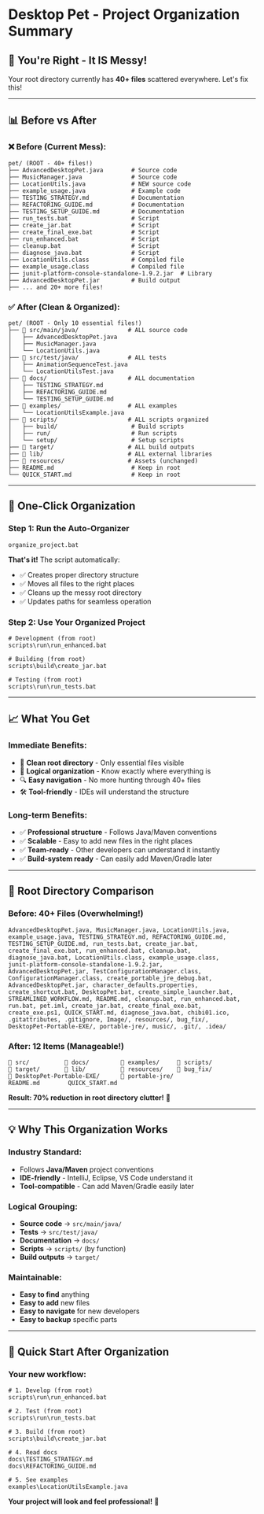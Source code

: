 # Desktop Pet - Project Organization Summary

## 🎯 **You're Right - It IS Messy!**

Your root directory currently has **40+ files** scattered everywhere. Let's fix this!

---

## 📊 **Before vs After**

### **❌ Before (Current Mess):**
```
pet/ (ROOT - 40+ files!)
├── AdvancedDesktopPet.java        # Source code
├── MusicManager.java              # Source code  
├── LocationUtils.java             # NEW source code
├── example_usage.java             # Example code
├── TESTING_STRATEGY.md            # Documentation
├── REFACTORING_GUIDE.md           # Documentation
├── TESTING_SETUP_GUIDE.md         # Documentation
├── run_tests.bat                  # Script
├── create_jar.bat                 # Script
├── create_final_exe.bat           # Script
├── run_enhanced.bat               # Script
├── cleanup.bat                    # Script
├── diagnose_java.bat              # Script
├── LocationUtils.class            # Compiled file
├── example_usage.class            # Compiled file
├── junit-platform-console-standalone-1.9.2.jar  # Library
├── AdvancedDesktopPet.jar         # Build output
├── ... and 20+ more files!
```

### **✅ After (Clean & Organized):**
```
pet/ (ROOT - Only 10 essential files!)
├── 📁 src/main/java/              # ALL source code
│   ├── AdvancedDesktopPet.java
│   ├── MusicManager.java
│   └── LocationUtils.java
├── 📁 src/test/java/              # ALL tests
│   ├── AnimationSequenceTest.java
│   └── LocationUtilsTest.java
├── 📁 docs/                       # ALL documentation
│   ├── TESTING_STRATEGY.md
│   ├── REFACTORING_GUIDE.md
│   └── TESTING_SETUP_GUIDE.md
├── 📁 examples/                   # ALL examples
│   └── LocationUtilsExample.java
├── 📁 scripts/                    # ALL scripts organized
│   ├── build/                     # Build scripts
│   ├── run/                       # Run scripts
│   └── setup/                     # Setup scripts
├── 📁 target/                     # ALL build outputs
├── 📁 lib/                        # ALL external libraries
├── 📁 resources/                  # Assets (unchanged)
├── README.md                      # Keep in root
└── QUICK_START.md                 # Keep in root
```

---

## 🚀 **One-Click Organization**

### **Step 1: Run the Auto-Organizer**
```batch
organize_project.bat
```

**That's it!** The script automatically:
- ✅ Creates proper directory structure
- ✅ Moves all files to the right places
- ✅ Cleans up the messy root directory
- ✅ Updates paths for seamless operation

### **Step 2: Use Your Organized Project**
```batch
# Development (from root)
scripts\run\run_enhanced.bat

# Building (from root)  
scripts\build\create_jar.bat

# Testing (from root)
scripts\run\run_tests.bat
```

---

## 📈 **What You Get**

### **Immediate Benefits:**
- 🧹 **Clean root directory** - Only essential files visible
- 📁 **Logical organization** - Know exactly where everything is
- 🔍 **Easy navigation** - No more hunting through 40+ files
- 🛠️ **Tool-friendly** - IDEs will understand the structure

### **Long-term Benefits:**
- ✅ **Professional structure** - Follows Java/Maven conventions
- ✅ **Scalable** - Easy to add new files in the right places
- ✅ **Team-ready** - Other developers can understand it instantly
- ✅ **Build-system ready** - Can easily add Maven/Gradle later

---

## 🎯 **Root Directory Comparison**

### **Before: 40+ Files (Overwhelming!)**
```
AdvancedDesktopPet.java, MusicManager.java, LocationUtils.java, 
example_usage.java, TESTING_STRATEGY.md, REFACTORING_GUIDE.md, 
TESTING_SETUP_GUIDE.md, run_tests.bat, create_jar.bat, 
create_final_exe.bat, run_enhanced.bat, cleanup.bat, 
diagnose_java.bat, LocationUtils.class, example_usage.class, 
junit-platform-console-standalone-1.9.2.jar, 
AdvancedDesktopPet.jar, TestConfigurationManager.class, 
ConfigurationManager.class, create_portable_jre_debug.bat, 
AdvancedDesktopPet.jar, character_defaults.properties, 
create_shortcut.bat, DesktopPet.bat, create_simple_launcher.bat, 
STREAMLINED_WORKFLOW.md, README.md, cleanup.bat, run_enhanced.bat, 
run.bat, pet.iml, create_jar.bat, create_final_exe.bat, 
create_exe.ps1, QUICK_START.md, diagnose_java.bat, chibi01.ico, 
.gitattributes, .gitignore, Image/, resources/, bug_fix/, 
DesktopPet-Portable-EXE/, portable-jre/, music/, .git/, .idea/
```

### **After: 12 Items (Manageable!)**
```
📁 src/          📁 docs/         📁 examples/     📁 scripts/
📁 target/       📁 lib/          📁 resources/    📁 bug_fix/
📁 DesktopPet-Portable-EXE/      📁 portable-jre/
README.md        QUICK_START.md
```

**Result: 70% reduction in root directory clutter!** 🎉

---

## 💡 **Why This Organization Works**

### **Industry Standard:**
- Follows **Java/Maven** project conventions
- **IDE-friendly** - IntelliJ, Eclipse, VS Code understand it
- **Tool-compatible** - Can add Maven/Gradle easily later

### **Logical Grouping:**
- **Source code** → `src/main/java/`
- **Tests** → `src/test/java/`
- **Documentation** → `docs/`
- **Scripts** → `scripts/` (by function)
- **Build outputs** → `target/`

### **Maintainable:**
- **Easy to find** anything
- **Easy to add** new files
- **Easy to navigate** for new developers
- **Easy to backup** specific parts

---

## 🎯 **Quick Start After Organization**

### **Your new workflow:**
```batch
# 1. Develop (from root)
scripts\run\run_enhanced.bat

# 2. Test (from root)  
scripts\run\run_tests.bat

# 3. Build (from root)
scripts\build\create_jar.bat

# 4. Read docs
docs\TESTING_STRATEGY.md
docs\REFACTORING_GUIDE.md

# 5. See examples
examples\LocationUtilsExample.java
```

**Your project will look and feel professional!** 🎯 